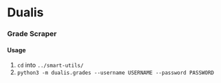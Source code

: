 # Dualis
### Grade Scraper
#### Usage
1. `cd` into `../smart-utils/`
2. `python3 -m dualis.grades --username USERNAME --password PASSWORD`
